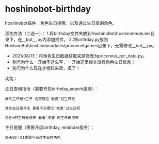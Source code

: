 # hoshinobot-birthday
hoshinobot插件：角色生日提醒，以及通过生日查询角色。

添加方法（二选一）：
1.将birthday文件夹放到HoshinoBot\hoshino\modules目录下，在__bot__.py内添加插件。
2.将birthday.py放到HoshinoBot\hoshino\modules\priconne\games目录下，无需修改__bot__.py。

* 2021/08/13：将角色生日数据获取来源修改为priconne\\_pcr_data.py。
* 别问为什么一开始不这么写，一开始这里根本没有角色生日信息！
* 别问为什么现在才想起来改，摸了！

功能：

  生日查询指令（需要开启birthday_search服务）：
  
    谁的生日是+生日 这天哪位'老婆'过生日呢
    
    谁的生日是今天 看看今天哪位'老婆'过生日呢
    
    角色+的生日是那天 看看'老婆'的生日是那天
    
  生日提醒（需要开启birthday_reminder服务）：
  
    每天00：01提醒今天过生日的角色
